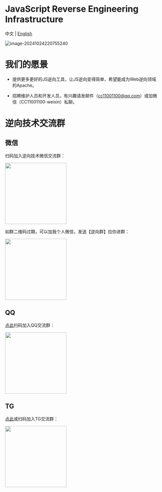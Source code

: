 # JavaScript Reverse Engineering Infrastructure

中文 | [English](README_en.md)

![image-20241024220755240](https://cdn.jsdelivr.net/gh/JSREI/.github/profile/README.assets/image-20241024220755240.png)

# 我们的愿景

- 提供更多更好的JS逆向工具，让JS逆向变得简单，希望能成为Web逆向领域的Apache。 

- 招聘维护人员和开发人员，有兴趣请发邮件（cc11001100@qq.com）或加微信（CC11001100-weixin）私聊。

# 逆向技术交流群

## 微信

扫码加入逆向技术微信交流群：

<img src="https://cdn.jsdelivr.net/gh/JSREI/.github/profile/README.assets/image-20241016230653669.png" style="width: 200px">

如群二维码过期，可以加我个人微信，发送【逆向群】拉你进群：

<img src="https://cdn.jsdelivr.net/gh/JSREI/.github/profile/README.assets/image-20231030132026541-7614065.png" style="width: 200px">

## QQ

[点此](https://qm.qq.com/q/YfdB3w3OEY)扫码加入QQ交流群：

<img src="https://cdn.jsdelivr.net/gh/JSREI/.github/profile/README.assets/jsrei-qq-group.jpg" style="width: 200px">

## TG 

[点此](https://t.me/jsreijsrei)或扫码加入TG交流群：

<img src="https://cdn.jsdelivr.net/gh/JSREI/.github/profile/README.assets/image-20241016231143315.png" style="width: 200px">





